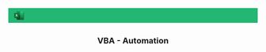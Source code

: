 <img src="https://github.com/Suman-Adhikary/Automated-Invoice/blob/main/Others/Automation%20Vanner.png">
<h3 align="center">
    VBA - Automation
</h3>
